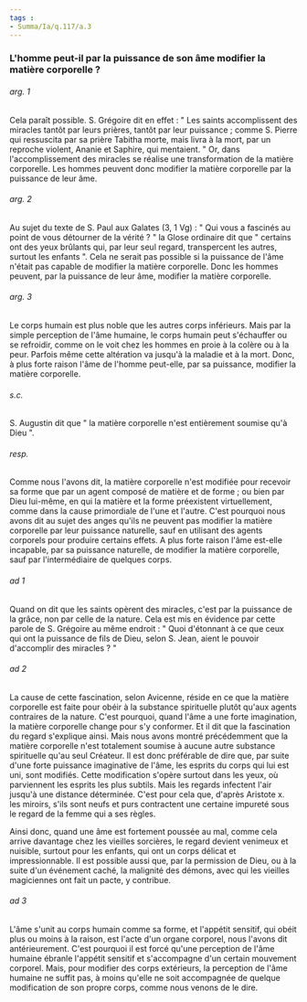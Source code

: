 ```yaml
---
tags : 
- Summa/Ia/q.117/a.3
---
```


### L'homme peut-il par la puissance de son âme modifier la matière corporelle ?



###### arg. 1
Cela paraît possible. S. Grégoire dit en effet : " Les saints accomplissent des miracles tantôt par leurs prières, tantôt par leur puissance ; comme S. Pierre qui ressuscita par sa prière Tabitha morte, mais livra à la mort, par un reproche violent, Ananie et Saphire, qui mentaient. " Or, dans l'accomplissement des miracles se réalise une transformation de la matière corporelle. Les hommes peuvent donc modifier la matière corporelle par la puissance de leur âme. 

###### arg. 2
Au sujet du texte de S. Paul aux Galates (3, 1 Vg) : " Qui vous a fascinés au point de vous détourner de la vérité ? " la Glose ordinaire dit que " certains ont des yeux brûlants qui, par leur seul regard, transpercent les autres, surtout les enfants ". Cela ne serait pas possible si la puissance de l'âme n'était pas capable de modifier la matière corporelle. Donc les hommes peuvent, par la puissance de leur âme, modifier la matière corporelle. 

###### arg. 3
Le corps humain est plus noble que les autres corps inférieurs. Mais par la simple perception de l'âme humaine, le corps humain peut s'échauffer ou se refroidir, comme on le voit chez les hommes en proie à la colère ou à la peur. Parfois même cette altération va jusqu'à la maladie et à la mort. Donc, à plus forte raison l'âme de l'homme peut-elle, par sa puissance, modifier la matière corporelle. 

###### s.c.
S. Augustin dit que " la matière corporelle n'est entièrement soumise qu'à Dieu ". 

###### resp.
Comme nous l'avons dit, la matière corporelle n'est modifiée pour recevoir sa forme que par un agent composé de matière et de forme ; ou bien par Dieu lui-même, en qui la matière et la forme préexistent virtuellement, comme dans la cause primordiale de l'une et l'autre. C'est pourquoi nous avons dit au sujet des anges qu'ils ne peuvent pas modifier la matière corporelle par leur puissance naturelle, sauf en utilisant des agents corporels pour produire certains effets. A plus forte raison l'âme est-elle incapable, par sa puissance naturelle, de modifier la matière corporelle, sauf par l'intermédiaire de quelques corps. 

###### ad 1
Quand on dit que les saints opèrent des miracles, c'est par la puissance de la grâce, non par celle de la nature. Cela est mis en évidence par cette parole de S. Grégoire au même endroit : " Quoi d'étonnant à ce que ceux qui ont la puissance de fils de Dieu, selon S. Jean, aient le pouvoir d'accomplir des miracles ? " 

###### ad 2
La cause de cette fascination, selon Avicenne, réside en ce que la matière corporelle est faite pour obéir à la substance spirituelle plutôt qu'aux agents contraires de la nature. C'est pourquoi, quand l'âme a une forte imagination, la matière corporelle change pour s'y conformer. Et il dit que la fascination du regard s'explique ainsi. Mais nous avons montré précédemment que la matière corporelle n'est totalement soumise à aucune autre substance spirituelle qu'au seul Créateur. Il est donc préférable de dire que, par suite d'une forte puissance imaginative de l'âme, les esprits du corps qui lui est uni, sont modifiés. Cette modification s'opère surtout dans les yeux, où parviennent les esprits les plus subtils. Mais les regards infectent l'air jusqu'à une distance déterminée. C'est pour cela que, d'après Aristote x. les miroirs, s'ils sont neufs et purs contractent une certaine impureté sous le regard de la femme qui a ses règles. 

Ainsi donc, quand une âme est fortement poussée au mal, comme cela arrive davantage chez les vieilles sorcières, le regard devient venimeux et nuisible, surtout pour les enfants, qui ont un corps délicat et impressionnable. Il est possible aussi que, par la permission de Dieu, ou à la suite d'un événement caché, la malignité des démons, avec qui les vieilles magiciennes ont fait un pacte, y contribue. 

###### ad 3
L'âme s'unit au corps humain comme sa forme, et l'appétit sensitif, qui obéit plus ou moins à la raison, est l'acte d'un organe corporel, nous l'avons dit antérieurement. C'est pourquoi il est forcé qu'une perception de l'âme humaine ébranle l'appétit sensitif et s'accompagne d'un certain mouvement corporel. Mais, pour modifier des corps extérieurs, la perception de l'âme humaine ne suffit pas, à moins qu'elle ne soit accompagnée de quelque modification de son propre corps, comme nous venons de le dire. 

